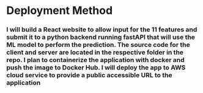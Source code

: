 # Deployment Method

### I will build a React website to allow input for the 11 features and submit it to a python backend running fastAPI that will use the ML model to perform the prediction. The source code for the client and server are located in the respective folder in the repo. I plan to containerize the application with docker and push the image to Docker Hub. I will deploy the app to AWS cloud service to provide a public accessible URL to the application
